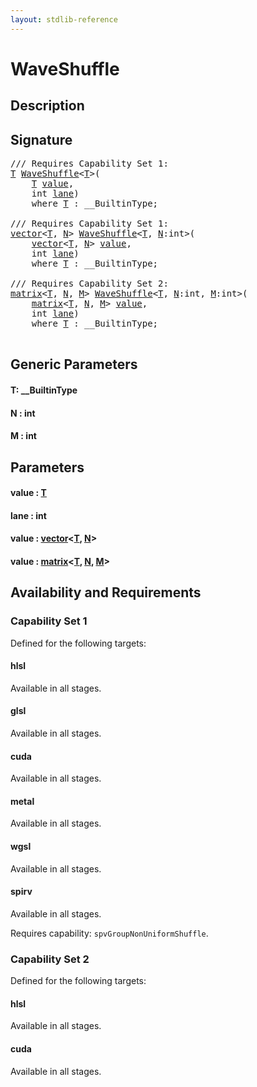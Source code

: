 ```yaml
---
layout: stdlib-reference
---
```


# WaveShuffle

## Description





## Signature 

<pre>
/// Requires Capability Set 1:
<a href="waveshuffle-04.html#typeparam-T" class="code_type">T</a> <a href="waveshuffle-04.html">WaveShuffle</a>&lt;<a href="waveshuffle-04.html#typeparam-T" class="code_type">T</a>&gt;(
    <a href="waveshuffle-04.html#typeparam-T" class="code_type">T</a> <a href="waveshuffle-04.html#decl-value" class="code_param">value</a>,
    <span class="code_keyword">int</span> <a href="waveshuffle-04.html#decl-lane" class="code_param">lane</a>)
    <span class='code_keyword'>where</span> <a href="waveshuffle-04.html#typeparam-T" class="code_type">T</a> : __BuiltinType;

/// Requires Capability Set 1:
<a href="../types/vector/index.html" class="code_type">vector</a>&lt;<a href="waveshuffle-04.html#typeparam-T" class="code_type">T</a>, <a href="waveshuffle-04.html#decl-N" class="code_var">N</a>&gt; <a href="waveshuffle-04.html">WaveShuffle</a>&lt;<a href="waveshuffle-04.html#typeparam-T" class="code_type">T</a>, <a href="waveshuffle-04.html#decl-N" class="code_var">N</a>:<span class="code_keyword">int</span>&gt;(
    <a href="../types/vector/index.html" class="code_type">vector</a>&lt;<a href="waveshuffle-04.html#typeparam-T" class="code_type">T</a>, <a href="waveshuffle-04.html#decl-N" class="code_var">N</a>&gt; <a href="waveshuffle-04.html#decl-value" class="code_param">value</a>,
    <span class="code_keyword">int</span> <a href="waveshuffle-04.html#decl-lane" class="code_param">lane</a>)
    <span class='code_keyword'>where</span> <a href="waveshuffle-04.html#typeparam-T" class="code_type">T</a> : __BuiltinType;

/// Requires Capability Set 2:
<a href="../types/matrix/index.html" class="code_type">matrix</a>&lt;<a href="waveshuffle-04.html#typeparam-T" class="code_type">T</a>, <a href="waveshuffle-04.html#decl-N" class="code_var">N</a>, <a href="waveshuffle-04.html#decl-M" class="code_var">M</a>&gt; <a href="waveshuffle-04.html">WaveShuffle</a>&lt;<a href="waveshuffle-04.html#typeparam-T" class="code_type">T</a>, <a href="waveshuffle-04.html#decl-N" class="code_var">N</a>:<span class="code_keyword">int</span>, <a href="waveshuffle-04.html#decl-M" class="code_var">M</a>:<span class="code_keyword">int</span>&gt;(
    <a href="../types/matrix/index.html" class="code_type">matrix</a>&lt;<a href="waveshuffle-04.html#typeparam-T" class="code_type">T</a>, <a href="waveshuffle-04.html#decl-N" class="code_var">N</a>, <a href="waveshuffle-04.html#decl-M" class="code_var">M</a>&gt; <a href="waveshuffle-04.html#decl-value" class="code_param">value</a>,
    <span class="code_keyword">int</span> <a href="waveshuffle-04.html#decl-lane" class="code_param">lane</a>)
    <span class='code_keyword'>where</span> <a href="waveshuffle-04.html#typeparam-T" class="code_type">T</a> : __BuiltinType;

</pre>

## Generic Parameters

####  <a id="typeparam-T"></a>T: \_\_BuiltinType
####  <a id="decl-N"></a>N  : int
####  <a id="decl-M"></a>M  : int

## Parameters

####  <a id="decl-value"></a>value  : [T](waveshuffle-04.html#typeparam-T)
####  <a id="decl-lane"></a>lane  : int
####  <a id="decl-value"></a>value  : [vector](../types/vector/index.html)\<[T](../types/vector/index.html#typeparam-T), [N](../types/vector/index.html#decl-N)\>
####  <a id="decl-value"></a>value  : [matrix](../types/matrix/index.html)\<[T](../types/matrix/t-0.html), [N](../types/matrix/index.html#decl-N), [M](../types/matrix/index.html#decl-M)\>

## Availability and Requirements

### Capability Set 1

Defined for the following targets:

#### hlsl
Available in all stages.

#### glsl
Available in all stages.

#### cuda
Available in all stages.

#### metal
Available in all stages.

#### wgsl
Available in all stages.

#### spirv
Available in all stages.

Requires capability: `spvGroupNonUniformShuffle`.

### Capability Set 2

Defined for the following targets:

#### hlsl
Available in all stages.

#### cuda
Available in all stages.



